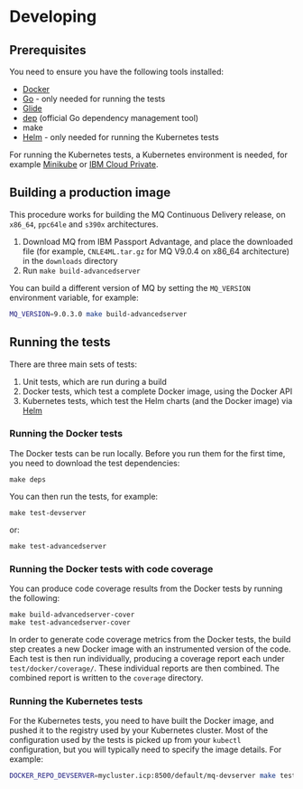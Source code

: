 # Developing

## Prerequisites
You need to ensure you have the following tools installed:

* [Docker](https://www.docker.com/)
* [Go](https://golang.org/) - only needed for running the tests
* [Glide](https://glide.sh/)
* [dep](https://github.com/golang/dep) (official Go dependency management tool)
* make
* [Helm](https://helm.sh) - only needed for running the Kubernetes tests

For running the Kubernetes tests, a Kubernetes environment is needed, for example [Minikube](https://github.com/kubernetes/minikube) or [IBM Cloud Private](https://www.ibm.com/cloud-computing/products/ibm-cloud-private/).

## Building a production image
This procedure works for building the MQ Continuous Delivery release, on `x86_64`, `ppc64le` and `s390x` architectures.

1. Download MQ from IBM Passport Advantage, and place the downloaded file (for example, `CNLE4ML.tar.gz` for MQ V9.0.4 on x86_64 architecture) in the `downloads` directory
2. Run `make build-advancedserver`

You can build a different version of MQ by setting the `MQ_VERSION` environment variable, for example:

```bash
MQ_VERSION=9.0.3.0 make build-advancedserver
```

## Running the tests
There are three main sets of tests:

1. Unit tests, which are run during a build
2. Docker tests, which test a complete Docker image, using the Docker API
3. Kubernetes tests, which test the Helm charts (and the Docker image) via [Helm](https://helm.sh)

### Running the Docker tests
The Docker tests can be run locally.  Before you run them for the first time, you need to download the test dependencies:

```
make deps
```

You can then run the tests, for example:

```
make test-devserver
```

or:

```
make test-advancedserver
```

### Running the Docker tests with code coverage
You can produce code coverage results from the Docker tests by running the following:

```
make build-advancedserver-cover
make test-advancedserver-cover
```

In order to generate code coverage metrics from the Docker tests, the build step creates a new Docker image with an instrumented version of the code.  Each test is then run individually, producing a coverage report each under `test/docker/coverage/`.  These individual reports are then combined.  The combined report is written to the `coverage` directory. 


### Running the Kubernetes tests

For the Kubernetes tests, you need to have built the Docker image, and pushed it to the registry used by your Kubernetes cluster.  Most of the configuration used by the tests is picked up from your `kubectl` configuration, but you will typically need to specify the image details.  For example:

```bash
DOCKER_REPO_DEVSERVER=mycluster.icp:8500/default/mq-devserver make test-kubernetes-devserver
```

